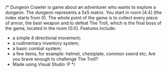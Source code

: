 /*
Dungeon Crawler is game about an adventurer who wants to explore a dungeon. The dungeon represents a 5x5 matrix. You start in room [4.4] (the index starts from 0). 
The whole point of the game is to collect every piece of armor, the best weapon and to defeat The Troll, which is the final boss of the game, located in the room [0.0].
Features include:
- a simple 4 directional movement;
- a rudimentary inventory system;
- a basic combat system;
- a few items, for example: helmet, chestplate, common sword etc;
Are you brave enough to challenge The Troll?
- Made using Visual Studio :P
*/
